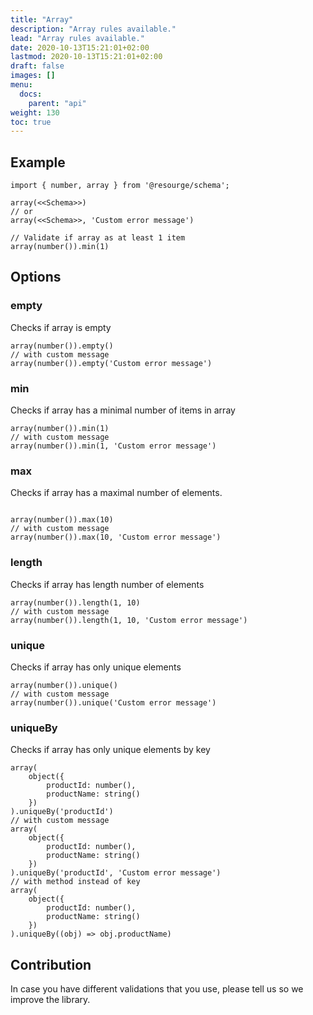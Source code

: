 ```yaml
---
title: "Array"
description: "Array rules available."
lead: "Array rules available."
date: 2020-10-13T15:21:01+02:00
lastmod: 2020-10-13T15:21:01+02:00
draft: false
images: []
menu:
  docs:
    parent: "api"
weight: 130
toc: true
---
```


## Example

```js,ts
import { number, array } from '@resourge/schema';

array(<<Schema>>)
// or
array(<<Schema>>, 'Custom error message')

// Validate if array as at least 1 item
array(number()).min(1)
```

## Options

### empty

Checks if array is empty

```js,ts
array(number()).empty()
// with custom message
array(number()).empty('Custom error message')
```

### min

Checks if array has a minimal number of items in array

```js,ts
array(number()).min(1)
// with custom message
array(number()).min(1, 'Custom error message')
```

### max

Checks if array has a maximal number of elements.

```js,ts

array(number()).max(10)
// with custom message
array(number()).max(10, 'Custom error message')
```

### length

Checks if array has length number of elements

```js,ts
array(number()).length(1, 10)
// with custom message
array(number()).length(1, 10, 'Custom error message')
```

### unique

Checks if array has only unique elements

```js,ts
array(number()).unique()
// with custom message
array(number()).unique('Custom error message')
```

### uniqueBy

Checks if array has only unique elements by key

```js,ts
array(
	object({
		productId: number(),
		productName: string()
	})
).uniqueBy('productId')
// with custom message
array(
	object({
		productId: number(),
		productName: string()
	})
).uniqueBy('productId', 'Custom error message')
// with method instead of key
array(
	object({
		productId: number(),
		productName: string()
	})
).uniqueBy((obj) => obj.productName)
```

## Contribution

In case you have different validations that you use, please tell us so we improve the library.
